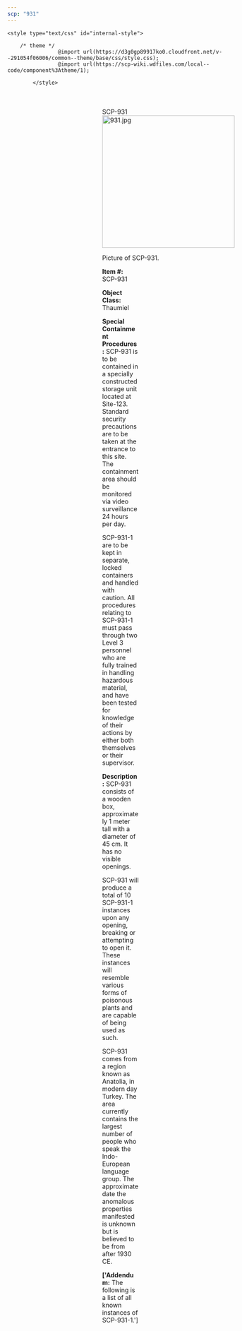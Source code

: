 ```yaml
---
scp: "931"
---
```


<head>
    <title>931 - SCP Foundation</title>
    
    <style type="text/css" id="internal-style">
                
        /* theme */
                    @import url(https://d3g0gp89917ko0.cloudfront.net/v--291054f06006/common--theme/base/css/style.css);
                    @import url(https://scp-wiki.wdfiles.com/local--code/component%3Atheme/1);
            
            </style>
<style>
iframe.scpnet-interwiki-frame { height: 0; }
</style>

</head>

<div id="main-content" style="margin: 50px 206px 20px 215px;">
<div id="action-area-top"></div>
<div id="page-title">SCP-931</div>
<div id="page-content">
<div style="text-align: right;"></div>
<div class="scp-image-block block-right" style="width:300px;"><img src="https://raw.githubusercontent.com/lucmaki/this-scp-does-not-exist/main/imgs/931.png" style="width:300px;" alt="931.jpg" class="image">
<div class="scp-image-caption" style="width:300px;">
<p>Picture of SCP-931.</p>
</div>
</div>
<p><strong>Item #:</strong> SCP-931</p>
<p><strong>Object Class:</strong> Thaumiel</p>
<p><strong>Special Containment Procedures:</strong> SCP-931 is to be contained in a specially constructed storage unit located at Site-123. Standard security precautions are to be taken at the entrance to this site. The containment area should be monitored via video surveillance 24 hours per day.</p><p>SCP-931-1 are to be kept in separate, locked containers and handled with caution. All procedures relating to SCP-931-1 must pass through two Level 3 personnel who are fully trained in handling hazardous material, and have been tested for knowledge of their actions by either both themselves or their supervisor.</p>
<p><strong>Description:</strong> SCP-931 consists of a wooden box, approximately 1 meter tall with a diameter of 45 cm. It has no visible openings.</p><p>SCP-931 will produce a total of 10 SCP-931-1 instances upon any opening, breaking or attempting to open it. These instances will resemble various forms of poisonous plants and are capable of being used as such.</p><p>SCP-931 comes from a region known as Anatolia, in modern day Turkey. The area currently contains the largest number of people who speak the Indo-European language group. The approximate date the anomalous properties manifested is unknown but is believed to be from after 1930 CE.</p>
<p> <strong>['Addendum:</strong> The following is a list of all known instances of SCP-931-1.']</p>

<div class="footer-wikiwalk-nav">
<div style="text-align: center;">
</div>
</div>
</div>
</div>
</div>